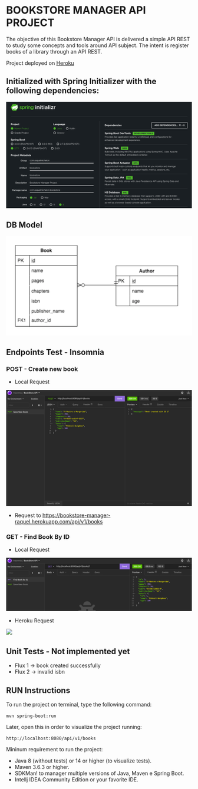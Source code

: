 # BOOKSTORE MANAGER API PROJECT

The objective of this Bookstore Manager API is delivered a simple API REST to study some concepts and tools around API subject.
The intent is register books of a library through an API REST.

Project deployed on [Heroku](https://bookstore-manager-raquel.herokuapp.com/)

## Initialized with Spring Initializer with the following dependencies:
![](SpringInitializerDependencies.png)

## DB Model
![](EntityRelationshipModelDB.png)

## Endpoints Test - Insomnia

### POST - Create new book

- Local Request

![](PostSaveBook.png)

- Request to https://bookstore-manager-raquel.herokuapp.com/api/v1/books

### GET - Find Book By ID

- Local Request

![](Find1.png)

- Heroku Request

![](.png)


## Unit Tests - Not implemented yet

- Flux 1 -> book created successfully
- Flux 2 -> invalid isbn


## RUN Instructions

To run the project on terminal, type the following command: 

```shell script
mvn spring-boot:run 
```

Later, open this in order to visualize the project running:

```
http://localhost:8080/api/v1/books
```


Mininum requirement to run the project:

* Java 8 (without tests) or 14 or higher (to visualize tests).
* Maven 3.6.3 or higher.
* SDKMan! to manager multiple versions of Java, Maven e Spring Boot.
* Intellj IDEA Community Edition or your favorite IDE.


